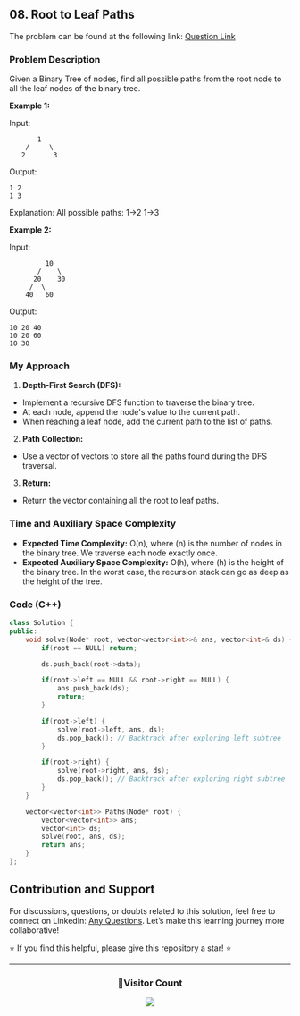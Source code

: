 ## 08. Root to Leaf Paths

The problem can be found at the following link: [Question Link](https://www.geeksforgeeks.org/problems/root-to-leaf-paths/1)

### Problem Description

Given a Binary Tree of nodes, find all possible paths from the root node to all the leaf nodes of the binary tree.

**Example 1:**

Input:

```
       1
    /     \
   2       3
```

Output:

```
1 2
1 3
```

Explanation:
All possible paths:
1->2
1->3

**Example 2:**

Input:

```
         10
       /    \
      20    30
     /  \
    40   60
```

Output:

```
10 20 40
10 20 60
10 30
```

### My Approach

1. **Depth-First Search (DFS):**

- Implement a recursive DFS function to traverse the binary tree.
- At each node, append the node's value to the current path.
- When reaching a leaf node, add the current path to the list of paths.

2. **Path Collection:**

- Use a vector of vectors to store all the paths found during the DFS traversal.

3. **Return:**

- Return the vector containing all the root to leaf paths.

### Time and Auxiliary Space Complexity

- **Expected Time Complexity:** O(n), where \(n\) is the number of nodes in the binary tree. We traverse each node exactly once.
- **Expected Auxiliary Space Complexity:** O(h), where \(h\) is the height of the binary tree. In the worst case, the recursion stack can go as deep as the height of the tree.

### Code (C++)

```cpp
class Solution {
public:
    void solve(Node* root, vector<vector<int>>& ans, vector<int>& ds) {
        if(root == NULL) return;

        ds.push_back(root->data);

        if(root->left == NULL && root->right == NULL) {
            ans.push_back(ds);
            return;
        }

        if(root->left) {
            solve(root->left, ans, ds);
            ds.pop_back(); // Backtrack after exploring left subtree
        }

        if(root->right) {
            solve(root->right, ans, ds);
            ds.pop_back(); // Backtrack after exploring right subtree
        }
    }

    vector<vector<int>> Paths(Node* root) {
        vector<vector<int>> ans;
        vector<int> ds;
        solve(root, ans, ds);
        return ans;
    }
};
```

## Contribution and Support

For discussions, questions, or doubts related to this solution, feel free to connect on LinkedIn: [Any Questions](https://www.linkedin.com/in/patel-hetkumar-sandipbhai-8b110525a/). Let’s make this learning journey more collaborative!

⭐ If you find this helpful, please give this repository a star! ⭐

---

<div align="center">
  <h3><b>📍Visitor Count</b></h3>
</div>

<p align="center">
  <img src="https://visitor-badge.laobi.icu/badge?page_id=Hunterdii.GeeksforGeeks-POTD" />
</p>
